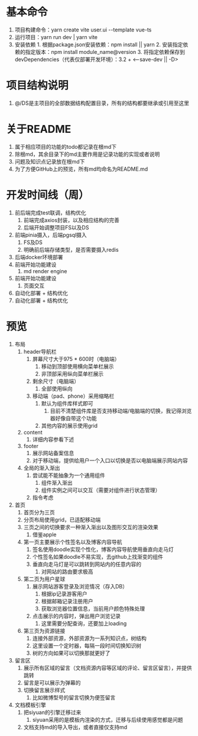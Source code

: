 # 基本命令
  1. 项目构建命令：yarn create vite user.ui --template vue-ts
  2. 运行项目：yarn run dev | yarn vite
  3. 安装依赖
    1. 根据package.json安装依赖：npm install || yarn
    2. 安装指定依赖的指定版本：npm install module_name@version
    3. 将指定依赖保存到devDependencies（代表仅部署开发环境）：3.2 + \<--save-dev || -D>

# 项目结构说明
  1. @/DS是主项目的全部数据结构配置目录，所有的结构都要继承或引用至这里

# 关于README
  1. 属于相应项目的功能的todo都记录在根md下
  2. 除根md，其余目录下的md主要作用是记录功能的实现或者说明
  3. 问题及知识点记录放在根md下
  4. 为了方便GitHub上的预览，所有md均命名为README.md

# 开发时间线（周）
  1. 前后端完成test联调，结构优化
     1. 前端完成axios封装，以及相应结构的完善
     2. 后端开始调整项目FS以及DS
  2. 前端pinia摄入，后端pgsql摄入
     1. FS及DS
     2. 明确前后端存储类型，是否需要摄入redis
  3. 后端docker环境部署
  4. 前端开始功能建设
     1. md render engine
  5. 前端开始功能建设
     1. 页面交互
  6. 自动化部署 + 结构优化
  7. 自动化部署 + 结构优化

# 预览
  1. 布局
     1. header导航栏
        1. 屏幕尺寸大于975 * 600时（电脑端）
           1. 移动到顶部使用横向菜单栏展示
           2. 非顶部采用纵向菜单栏展示
        2. 剩余尺寸（电脑端）
           1. 全部使用纵向
        3. 移动端（pad、phone）采用缩略栏
           1. 默认为组件库样式即可
              1. 目前不清楚组件库是否支持移动端/电脑端的切换，我记得浏览器好像自带这个功能
           2. 其他内容的展示使用grid
     2. content
        1. 详细内容参看下述
     3. footer
        1. 展示网站备案信息
        2. 对于移动端，提供给用户一个入口以切换是否以电脑端展示网站内容
     4. 全局的渐入渐出
        1. 尝试能不能抽象为一个通用组件
           1. 组件渐入渐出
           2. 组件实例之间可以交互（需要对组件进行状态管理）
        2. 指令考虑
  2. 首页
     1. 首页分为三页
     2. 分页布局使用grid，已适配移动端
     3. 三页之间的切换要求一种渐入渐出以及图形交互的渲染效果
        1. 借鉴apple
     4. 第一页主要展示个性签名以及博客内容导航
        1. 签名使用doodle实现个性化，博客内容导航使用垂直向走马灯
        2. 个性签名如果doodle不易实现，去github上找渐变的组件
        3. 垂直向走马灯是可以跳转到网站内的任意内容的
           1. 对网站的路由要求极高
     5. 第二页为用户星球
        1. 展示网站游客登录及浏览情况（存入DB）
           1. 根据ip记录游客用户
           2. 根据邮箱记录注册用户
           3. 获取浏览器位置信息，当前用户颜色特殊处理
        2. 点击展示的内容时，弹出用户浏览记录
           1. 这里需要分配查询，还要加上loading
     6. 第三页为资源链接
        1. 连接外部资源，外部资源为一系列知识点，树结构
        2. 这里设置一个定时器，每隔一段时间切换知识树
        3. 树的方向如果可以切换那就更好了
  3. 留言区
     1. 展示所有区域的留言（文档资源内容等区域的评论、留言区留言），并提供跳转
     2. 留言是可以展示为弹幕的
     3. 切换留言展示样式
        1. 比如微博型号的留言切换为便签留言
  4. 文档模板引擎
     1. 把siyuan的引擎迁移过来
        1. siyuan采用的是模板内渲染的方式，迁移与后续使用感觉都是问题
     2. 文档支持md的导入导出，或者直接仅支持md